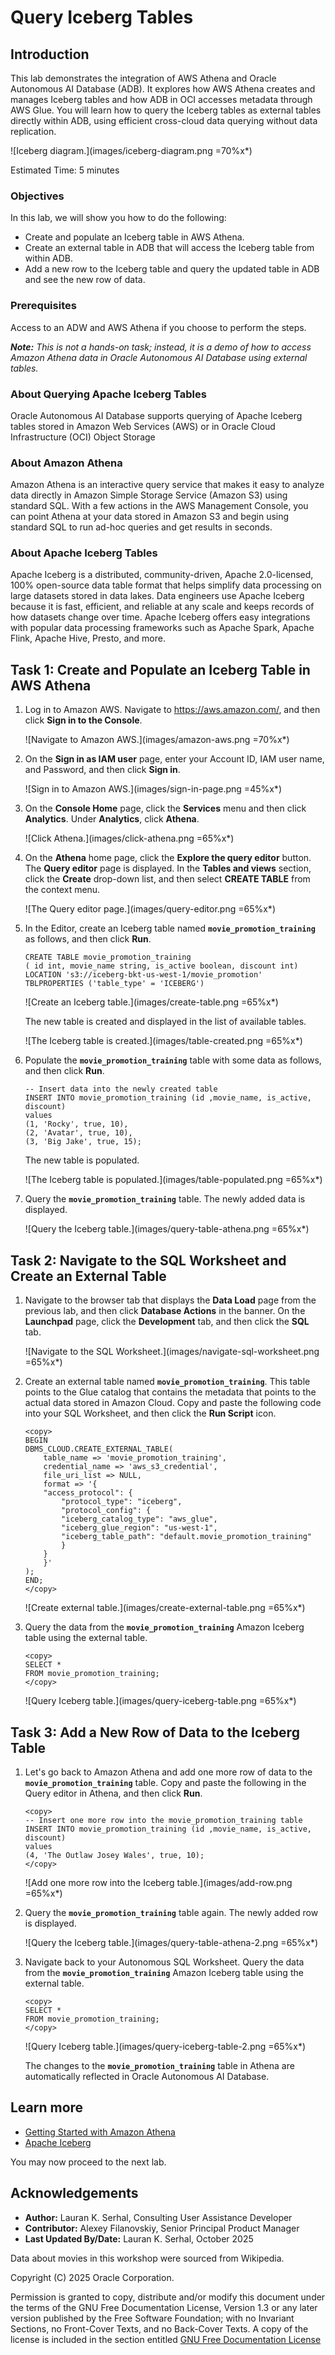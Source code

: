 # Query Iceberg Tables

## Introduction

This lab demonstrates the integration of AWS Athena and Oracle Autonomous AI Database (ADB). It explores how AWS Athena creates and manages Iceberg tables and how ADB in OCI accesses metadata through AWS Glue. You will learn how to query the Iceberg tables as external tables directly within ADB, using efficient cross-cloud data querying without data replication.

![Iceberg diagram.](images/iceberg-diagram.png =70%x*)

Estimated Time: 5 minutes

<!-- Comments:  -->

### Objectives

In this lab, we will show you how to do the following:

* Create and populate an Iceberg table in AWS Athena.
* Create an external table in ADB that will access the Iceberg table from within ADB.
* Add a new row to the Iceberg table and query the updated table in ADB and see the new row of data.

### Prerequisites

Access to an ADW and AWS Athena if you choose to perform the steps.

_**Note:** This is not a hands-on task; instead, it is a demo of how to access Amazon Athena data in Oracle Autonomous AI Database using external tables._

### About Querying Apache Iceberg Tables

Oracle Autonomous AI Database supports querying of Apache Iceberg tables stored in Amazon Web Services (AWS) or in Oracle Cloud Infrastructure (OCI) Object Storage

### About Amazon Athena

Amazon Athena is an interactive query service that makes it easy to analyze data directly in Amazon Simple Storage Service (Amazon S3) using standard SQL. With a few actions in the AWS Management Console, you can point Athena at your data stored in Amazon S3 and begin using standard SQL to run ad-hoc queries and get results in seconds.

### About Apache Iceberg Tables

Apache Iceberg is a distributed, community-driven, Apache 2.0-licensed, 100% open-source data table format that helps simplify data processing on large datasets stored in data lakes. Data engineers use Apache Iceberg because it is fast, efficient, and reliable at any scale and keeps records of how datasets change over time. Apache Iceberg offers easy integrations with popular data processing frameworks such as Apache Spark, Apache Flink, Apache Hive, Presto, and more.

<!-- Comments:  -->

## Task 1: Create and Populate an Iceberg Table in AWS Athena

1. Log in to Amazon AWS. Navigate to https://aws.amazon.com/, and then click **Sign in to the Console**.

    ![Navigate to Amazon AWS.](images/amazon-aws.png =70%x*)

2. On the **Sign in as IAM user** page, enter your Account ID, IAM user name, and Password, and then click **Sign in**.

    ![Sign in to Amazon AWS.](images/sign-in-page.png =45%x*)

3. On the **Console Home** page, click the **Services** menu and then click **Analytics**. Under **Analytics**, click **Athena**.

    ![Click Athena.](images/click-athena.png =65%x*)

4. On the **Athena** home page, click the **Explore the query editor** button. The **Query editor** page is displayed. In the **Tables and views** section, click the **Create** drop-down list, and then select **CREATE TABLE** from the context menu.

    ![The Query editor page.](images/query-editor.png =65%x*)

5. In the Editor, create an Iceberg table named **`movie_promotion_training`** as follows, and then click **Run**.

    ```
    CREATE TABLE movie_promotion_training
    ( id int, movie_name string, is_active boolean, discount int)
    LOCATION 's3://iceberg-bkt-us-west-1/movie_promotion'
    TBLPROPERTIES ('table_type' = 'ICEBERG')
    ```

    ![Create an Iceberg table.](images/create-table.png =65%x*)

    The new table is created and displayed in the list of available tables.

    ![The Iceberg table is created.](images/table-created.png =65%x*)

6. Populate the **`movie_promotion_training`** table with some data as follows, and then click **Run**.

    ```
    -- Insert data into the newly created table
    INSERT INTO movie_promotion_training (id ,movie_name, is_active, discount)
    values
    (1, 'Rocky', true, 10),
    (2, 'Avatar', true, 10),
    (3, 'Big Jake', true, 15);
    ```

    The new table is populated.

    ![The Iceberg table is populated.](images/table-populated.png =65%x*)

7. Query the **`movie_promotion_training`** table. The newly added data is displayed.

    ![Query the Iceberg table.](images/query-table-athena.png =65%x*)

## Task 2: Navigate to the SQL Worksheet and Create an External Table

1. Navigate to the browser tab that displays the **Data Load** page from the previous lab, and then click **Database Actions** in the banner. On the **Launchpad** page, click the **Development** tab, and then click the **SQL** tab.

    ![Navigate to the SQL Worksheet.](images/navigate-sql-worksheet.png =65%x*)

2. Create an external table named **`movie_promotion_training`**. This table points to the Glue catalog that contains the metadata that points to the actual data stored in Amazon Cloud. Copy and paste the following code into your SQL Worksheet, and then click the **Run Script** icon.

    ```
    <copy>
    BEGIN
    DBMS_CLOUD.CREATE_EXTERNAL_TABLE(
        table_name => 'movie_promotion_training',
        credential_name => 'aws_s3_credential',
        file_uri_list => NULL,
        format => '{
        "access_protocol": {
            "protocol_type": "iceberg",
            "protocol_config": {
            "iceberg_catalog_type": "aws_glue",
            "iceberg_glue_region": "us-west-1",
            "iceberg_table_path": "default.movie_promotion_training"
            }
        }
        }'
    );
    END;
    </copy>
    ```
    
    ![Create external table.](images/create-external-table.png =65%x*)

3. Query the data from the **`movie_promotion_training`** Amazon Iceberg table using the external table.

    ```
    <copy>
    SELECT *
    FROM movie_promotion_training;
    </copy>
    ```

    ![Query Iceberg table.](images/query-iceberg-table.png =65%x*)

## Task 3: Add a New Row of Data to the Iceberg Table

1. Let's go back to Amazon Athena and add one more row of data to the **`movie_promotion_training`** table. Copy and paste the following in the Query editor in Athena, and then click **Run**.

    ```
    <copy>
    -- Insert one more row into the movie_promotion_training table
    INSERT INTO movie_promotion_training (id ,movie_name, is_active, discount)
    values
    (4, 'The Outlaw Josey Wales', true, 10);
    </copy>
    ```

    ![Add one more row into the Iceberg table.](images/add-row.png =65%x*)

2. Query the **`movie_promotion_training`** table again. The newly added row is displayed.

    ![Query the Iceberg table.](images/query-table-athena-2.png =65%x*)

3. Navigate back to your Autonomous SQL Worksheet. Query the data from the **`movie_promotion_training`** Amazon Iceberg table using the external table.

    ```
    <copy>
    SELECT *
    FROM movie_promotion_training;
    </copy>
    ```

    ![Query Iceberg table.](images/query-iceberg-table-2.png =65%x*)

    The changes to the **`movie_promotion_training`** table in Athena are automatically reflected in Oracle Autonomous AI Database.

## Learn more

* [Getting Started with Amazon Athena](https://docs.aws.amazon.com/athena/latest/ug/getting-started.html)
* [Apache Iceberg](https://iceberg.apache.org/)

You may now proceed to the next lab.

## Acknowledgements

* **Author:** Lauran K. Serhal, Consulting User Assistance Developer
* **Contributor:** Alexey Filanovskiy, Senior Principal Product Manager
* **Last Updated By/Date:** Lauran K. Serhal, October 2025

Data about movies in this workshop were sourced from Wikipedia.

Copyright (C) 2025 Oracle Corporation.

Permission is granted to copy, distribute and/or modify this document
under the terms of the GNU Free Documentation License, Version 1.3
or any later version published by the Free Software Foundation;
with no Invariant Sections, no Front-Cover Texts, and no Back-Cover Texts.
A copy of the license is included in the section entitled [GNU Free Documentation License](https://oracle-livelabs.github.io/adb/shared/adb-15-minutes/introduction/files/gnu-free-documentation-license.txt)
